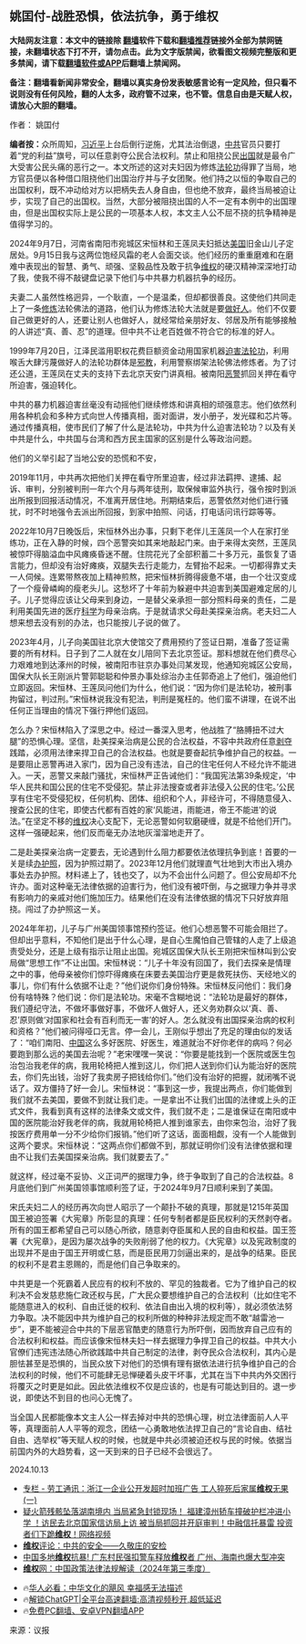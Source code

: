  <!-- 面包屑导航 --> <h2>姚囯付-战胜恐惧，依法抗争，勇于维权</h2> <p class="notice"><b>大陆网友注意：本文中的链接除 <a href="https://github.com/bannedbook/fanqiang" >翻墙</a>软件下载和<a href="https://github.com/killgcd/justmysocks/blob/master/README.md">翻墙推荐</a>链接外全部为禁网链接，未翻墙状态下打不开，请勿点击。此为文字版禁闻，欲看图文视频完整版和更多禁闻，请下载<a href="https://github.com/bannedbook/fanqiang">翻墙软件或APP</a>后翻墙上禁闻网。</p><p>备注：翻墙看新闻非常安全，翻墙以真实身份发表敏感言论有一定风险，但只看不说则没有任何风险，翻的人太多，政府管不过来，也不管。信息自由是天赋人权，请放心大胆的翻墙。</b></p>  <div class="entry"> <p>作者： 姚囯付</p> <p id="conimg"><strong>编者按：</strong>众所周知，<a href="https://www.bannedbook.org/bnews/tag/%e4%b9%a0%e8%bf%91%e5%b9%b3/" class="st_tag internal_tag" rel="tag" title="标签 习近平 下的日志">习近平</a>上台后倒行逆施，尤其法治倒退，<a href="https://www.bannedbook.org/bnews/tag/%e4%b8%ad%e5%85%b1/" class="st_tag internal_tag" rel="tag" title="标签 中共 下的日志">中共</a>官员只要打着“党的利益”旗号，可以任意剥夺公民合法权利。禁止和阻挠公民<a href="https://www.bannedbook.org/bnews/tag/%e5%87%ba%e5%9b%bd/" class="st_tag internal_tag" rel="tag" title="标签 出国 下的日志">出国</a>就是最令广大受害公民头痛的恶行之一。本文所述的这对夫妇因为修炼<a href="https://www.bannedbook.org/bnews/tag/%e6%b3%95%e8%bd%ae%e5%8a%9f/" class="st_tag internal_tag" rel="tag" title="标签 法轮功 下的日志">法轮功</a>得罪了当局，地方官员便以各种借口阻挠他们出国治疗并与子女团聚。他们持之以恒的争取自己的出国权利，既不冲动给对方以把柄失去人身自由，但也绝不放弃，最终当局被迫让步，实现了自己的出国权。当然，大部分被阻挠出国的人不一定有本例中的出国理由，但是出国权实际上是公民的一项基本人权，本文主人公不屈不挠的抗争精神是值得学习的。</p> <p>2024年9月7日，河南省南阳市宛城区宋恒林和王莲凤夫妇抵达<a href="https://www.bannedbook.org/bnews/tag/%e7%be%8e%e5%9b%bd/" class="st_tag internal_tag" rel="tag" title="标签 美国 下的日志">美国</a>旧金山儿子定居处。9月15日我与这两位饱经风霜的老人会面交谈。他们经历的重重磨难和在磨难中表现出的智慧、勇气、顽强、坚毅品性及敢于抗争<span class='wp_keywordlink_affiliate'><a href="https://www.bannedbook.org/bnews/weiquan/" title="维权" target="_blank">维权</a></span>的硬汉精神深深地打动了我，使我不得不敲键盘记录下他们与中共暴力机器抗争的经历。</p> <p>夫妻二人虽然性格迥异，一个耿直，一个是温柔，但却都很善良。这使他们共同走上了一条<span class='wp_keywordlink'><a href="https://www.qi-gong.me/" title="气功修炼网" target="_blank">修炼</a></span>法轮佛法的道路，他们认为修炼法轮大法就是要<a href="https://www.bannedbook.org/bnews/tag/%E5%81%9A%E5%A5%BD%E4%BA%BA/" class="st_tag internal_tag" rel="tag" title="标签 做好人 下的日志">做好人</a>。他们不仅要自己做更好的人，还要让别人也做好人，就经常给亲朋好友、邻居及所有能够接触的人讲述“真、善、忍”的道理。但中共不让老百姓做不符合它的标准的好人。</p>  <p>1999年7月20日，江泽民滥用职权花费巨额资金动用国家机器<span class='wp_keywordlink'><a href="https://www.bannedbook.org/forum11/topic278.html" title="评江泽民与中共相互利用迫害法轮功" target="_blank">迫害法轮功</a></span>，利用喉舌大肆污蔑做好人的法轮功群体是<span class='wp_keywordlink'><a href="https://www.bannedbook.org/forum11/topic281.html" title="禁片：评中国共产党的邪教本质" target="_blank">邪教</a></span>，利用警察绑架法轮佛法修炼者。为了讨还公道，王莲凤在丈夫的支持下去北京天安门讲真相。被南阳<a href="https://www.bannedbook.org/bnews/tag/%e6%81%b6%e8%ad%a6/" class="st_tag internal_tag" rel="tag" title="标签 恶警 下的日志">恶警</a>抓回关押在看守所迫害，强迫转化。</p> <p>中共的暴力机器迫害丝毫没有动摇他们继续修炼和讲真相的顽强意志。他们依然利用各种机会和多种方式向世人传播真相，面对面讲，发小册子，发光碟和芯片等。通过传播真相，使市民们了解了什么是法轮功，中共为什么迫害法轮功？以及有关中共是什么，中共国与台湾和西方民主国家的区别是什么等政治问题。</p> <p>他们的义举引起了当地公安的恐慌和不安，</p> <p>2019年11月，中共再次把他们关押在看守所里迫害，经过非法羁押、逮捕、起诉、审判，分别被判刑一年六个月与两年徒刑，取保候审监外执行，强令按时到派出所报到回报活动情况，不准离开居住地。刑期结束后，恶警依然对他们进行骚扰，时不时地强令去派出所回报，到家中拍照、问话，打电话问讯行踪等等。</p>  <p>2022年10月7日晚饭后，宋恒林外出办事，只剩下老伴儿王莲凤一个人在家打坐练功，正在入静的时候，四个恶警突如其来地敲起门来。由于来得太突然，王莲凤被惊吓得脑溢血中风瘫痪昏迷不醒。住院花光了全部积蓄二十多万元，虽恢复了语言能力，但却没有治好瘫痪，双腿失去行走能力，左臂抬不起来。一切都得靠丈夫一人伺候。连累带熬夜加上精神煎熬，把宋恒林折腾得疲惫不堪，由一个壮汉变成了一个瘦骨嶙峋的瘦老头儿。这愁坏了十年前为躲避中共迫害到美国避难定居的儿子。儿子觉得应该让父母来到身边，一是替父亲承担一部分照料母亲的责任，二是利用美国先进的医疗<span class='wp_keywordlink'><a href="https://www.bannedbook.org/forum11/topic309.html" title="禁片：“科学”的棍子" target="_blank">科学</a></span>为母亲治病。于是就请求父母赴美探亲治病。老夫妇二人想来想去没有别的办法，也只能按儿子说的做了。</p> <p>2023年4月，儿子向美国驻北京大使馆交了费用预约了签证日期，准备了签证需要的所有材料。日子到了二人就在女儿陪同下去北京签证。那料想就在他们费尽心力艰难地到达涿州的时候，被南阳市驻京办事处闫某发现，他通知宛城区公安局，国保大队长王刚派片警郭聪聪和仲景办事处综治办主任郭奇追上了他们，强迫他们立即返回。宋恒林、王莲凤问他们为什么，他们说：“因为你们是法轮功，被刑事拘留过，判过刑。”宋恒林说我没有犯法，判刑是冤枉的。他们蛮不讲理，在说不出任何正当理由的情况下强行押他们返回。</p> <p>怎么办？宋恒林陷入了深思之中。经过一番深入思考，他战胜了“胳膊扭不过大腿”的恐惧心理。坚信，赴美探亲治病是公民的合法权益，不容中共政府任意<span class='wp_keywordlink'><a href="https://www.bannedbook.org/forum2/topic21.html" title="《剥夺》 黄建民 著" target="_blank">剥夺</a></span>践踏，必须用法律来捍卫自己的合法权益。也就是要奋起抗争维护自己的权益。一是要阻止恶警再进入家门，因为自己没有违法，自己的住宅任何人不经允许不能进入。一天，恶警又来敲门骚扰，宋恒林严正告诫他们：“我国宪法第39条规定，‘中华人民共和国公民的住宅不受侵犯。禁止非法搜查或者非法侵入公民的住宅。’公民享有住宅不受侵犯权，任何机构、团体、组织和个人，非经许可，不得随意侵入、搜查公民的住宅，即使古代都有百姓的家‘风能进，雨能进，帝王不能进’的说法。”在坚定不移的<a href="https://www.bannedbook.org/bnews/tag/%E7%BB%B4%E6%9D%83/" class="st_tag internal_tag" rel="tag" title="标签 维权 下的日志">维权</a>决心支配下，无论恶警如何软磨硬缠，就是不给他们开门。这样一强硬起来，他们反而毫无办法地灰溜溜地走开了。</p> <p>二是赴美探亲治病一定要去，无论遇到什么阻力都要依法依理抗争到底！首要的一关是续<a href="https://www.bannedbook.org/bnews/tag/%E5%8A%9E%E6%8A%A4%E7%85%A7/" class="st_tag internal_tag" rel="tag" title="标签 办护照 下的日志">办护照</a>，因为护照过期了。2023年12月他们就理直气壮地到大市出入境办事处去办护照。材料递上了，钱也交了，以为不会出什么问题了。但公安局却不允许办。面对这种毫无法律依据的迫害行为，他们没有被吓倒，与之据理力争并寻求有影响力的亲戚对他们施加压力。结果他们在没有法律依据的情况下只好放弃阻挠。闯过了办护照这一关。</p>  <p>2024年年初，儿子与广州美国领事馆预约签证。他们心想恶警不可能会阻拦了。但却出乎意料，不知他们是出于什么心理，是自心生魔怕自己管辖的人走了上级追责受处分，还是上级有指示让阻止出国。宛城区国保大队长王刚把宋恒林叫到公安局做“思想工作”不让出国。宋恒林说：“儿子十年没有回国了，我们去探亲是情理之中的事，他母亲被你们惊吓得瘫痪在床要去美国治疗更是救死扶伤、天经地义的事儿，你们有什么依据不让走？”他们说你们身份特殊。宋恒林反问他们：我们身份有啥特殊？他们说：你们是法轮功。宋毫不含糊地说：“法轮功是最好的群体，我们遵纪守法，不做坏事做好事，不做坏人做好人，还义务劝群众以‘真、善、忍’原则做‘对国家和社会有百利而无一害’的好人。怎么就没有出国探亲治病的权利和资格？”他们被问得哑口无言。停一会儿，王刚似乎想出了充足的理由似的发话了：“咱们南阳、<span class='wp_keywordlink_affiliate'><a href="https://www.bannedbook.org/" title="中国" target="_blank">中国</a></span>这么多好医院、好医生，难道就治不好你老伴的病吗？何必要跑到那么远的美国去治呢？”老宋嘿嘿一笑说：“你要是能找到一个医院或医生包治包治我老伴的病，我用轮椅把人推到这儿，你们把人送到你们认为能治好的医院去，你们先出钱，治好了我卖房子把钱给你们。”他们没有治好的把握，就闭嘴不说话了。双方僵持了好一会儿。宋恒林说：“事到这一步，我提出两点，你们能做到我们就不去美国，要做不到就让我们走。一是拿出不让我们出国的法律或上头的正式文件，我看到真有这样的法律条文或文件，我们就不走；二是谁保证在南阳或中国的医院能治好我老伴的病，我就用轮椅把人推到谁家去，由你来包治，治好了我按医疗费用单一分不少给你们报销。”他们听了这话，面面相觑，没有一个人能做到这两个要求。宋恒林说：“这两点你们都做不到，那就证明你们没有法律依据和理由不让我们去美国探亲治病。我们就要去了。”</p> <p>就这样，经过毫不妥协、义正词严的据理力争，终于争取到了自己的合法权益。8月底他们到广州美国领事馆顺利签了证，于2024年9月7日顺利来到了美国。</p> <p>宋氏夫妇二人的经历再次向世人昭示了一个颠扑不破的真理，那就是1215年英国国王被迫签署《大宪章》所彰显的真理：任何专制者都是臣民权利的天然剥夺者。所有的国王都希望自己可以随心所欲，随意剥夺臣属和人民的自由和权益。国王签署《大宪章》，是因为屡次战争的失败削弱了他的权力。《大宪章》以及宪政制度的出现并不是由于国王开明或仁慈，而是臣民用刀剑逼出来的，是战争的结果。臣民的权利不是君主恩赐的，而是他们自己争取来的。</p> <p>中共更是一个死霸着人民应有的权利不放的、罕见的独裁者。它为了维护自己的权利决不会发慈悲施仁政还权与民，广大民众要想维护自己的合法权利（比如住宅不能随意进入的权利、自由迁徙的权利、依法自由出入境的权利等），就必须依法努力争取。决不能因中共为维护自己的权利所做的种种非法规定而不敢“越雷池一步”，更不能被迎合中共的下层恶官酷吏的随意行为所吓倒，因而放弃自己应有的合法权利和权益。而应该像宋恒林夫妇一样去据理力争捍卫自己的权益。中共大小官僚们违宪违法随心所欲践踏中共自己制定的法律，剥夺民众合法权利，其内心是胆怯甚至是恐惧的，当民众放下对他们的恐惧有理有据依法进行抗争维护自己的合法权利的时候，他们不可能肆无忌惮硬着头皮干坏事，尤其在当下中共内外交困行将覆灭之时更是如此。因此依法维权不仅是应该的，也是有可能达到目的。退一步说，即使达不到目的也问心无愧了。</p>  <p>当全国人民都能像本文主人公一样去掉对中共的恐惧心理，树立法律面前人人平等，真理面前人人平等的观念，团结一心勇敢地依法捍卫自己的“言论自由、结社自由、选举权”等天赋人权的时候，也就是中共必须被迫还权与民的时候。依据当前国内外的大趋势看，这一天到来的日子已经不会很远了。</p> <p>2024.10.13</p> <!--<div id="taboola-mid-1"></div>--><ul class='op-related-articles' title='相关阅读'> <li><a href='https://www.bannedbook.org/bnews/ssgc/20241019/2103655.html' target='_blank'>专栏 - 劳工通讯：浙江一企业公开发超时加班广告 工人猝死后家属<b>维权</b>无果 (一)</a></li> <li><a href='https://www.bannedbook.org/bnews/bannedvideo/20241018/2103385.html' target='_blank'>疑火箭残骸坠落湖南境内 当局紧急封锁现场！ 福建漳州轿车撞破护栏冲进小学 ！访民去北京国家信访局上访 被当局抓回并开庭审判！中融信托暴雷 投资者们下跪<b>维权</b>！网络视频</a></li> <li><a href='https://www.bannedbook.org/bnews/weiquan/20241018/2103254.html' target='_blank'><b>维权</b>评论&#65306;中共的安全&#8212;&#8212;久敬庄的安检</a></li> <li><a href='https://www.bannedbook.org/bnews/cnnews/20241017/2103068.html' target='_blank'>中国多地<b>维权</b>抗暴! 广东村民强扣警车释放<b>维权</b>者 广州、海南也爆大型冲突</a></li> <li><a href='https://www.bannedbook.org/bnews/weiquan/20241017/2102777.html' target='_blank'><b>维权</b>网&#65306;中国政策法律法规解读&#65288;2024年第三季度&#65289;</a></li> </ul> <ul class="texttj"> <!--<li>🔥<a href="https://www.bannedbook.org/bnews/ssgc/20230219/1850782.html" target="_blank">法国犹太老板：神告诉我们，只有一位中国人能救人类</a></li>--> <li>🔥<a href="https://www.bannedbook.org/bnews/comments/20220220/1694796.html" target="_blank">华人必看：中华文化的飓风 幸福感无法描述</a></li> <li>🔥<a href="https://github.com/bannedbook/fanqiang/wiki/V2ray%E6%9C%BA%E5%9C%BA" target="_blank">解锁ChatGPT|全平台高速翻墙:高清视频秒开,超低延迟</a></li> <li>🔥<a href="https://github.com/bannedbook/fanqiang/wiki/%E7%A6%81%E9%97%BB%E7%BD%91%E5%AE%89%E5%8D%93%E7%BF%BB%E5%A2%99%E6%96%B0%E9%97%BBAPP" target="_blank">免费PC翻墙、安卓VPN翻墙APP</a></li> </ul><p class="src-info">来源：议报 </p><a name='sharetosocial'></a> <div style="margin-bottom:5px;padding-bottom:5px;clear:both"> <div id="archive-pix-1" class="banner-ads"> <!-- AuctionX Display platform tag START --> <div id="27602x728x90x621x_ADSLOT1" clicktrack="%%CLICK_URL_ESC%%"></div>  <!-- AuctionX Display platform tag END --> </div> <div id="archive-pix-2" class="banner-ads"> <!-- AuctionX Display platform tag START --> <div id="27556x300x250x621x_ADSLOT1" clicktrack="%%CLICK_URL_ESC%%" style="margin:0 auto;text-align:center"></div>  <!-- AuctionX Display platform tag END --> </div> </div>  <div id="archive-pix-1" class="banner-ads"> <!-- AuctionX Display platform tag START --> <div id="27603x728x90x621x_ADSLOT1" clicktrack="%%CLICK_URL_ESC%%"></div>  <!-- AuctionX Display platform tag END --> </div> </div><!--END ENTRY--> 